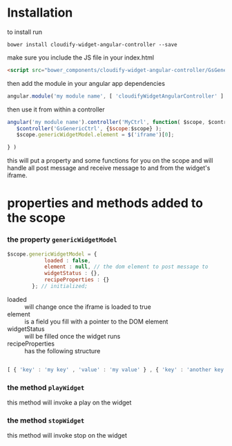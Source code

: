 # Installation

to install run

`bower install cloudify-widget-angular-controller --save`

make sure you include the JS file in your index.html

```html
<script src="bower_components/cloudify-widget-angular-controller/GsGenericCtrl.js"></script>
```

then add the module in your angular app dependencies

```javascript
angular.module('my module name', [ 'cloudifyWidgetAngularController' ] );
```


then use it from within a controller

```javascript
angular('my module name').controller('MyCtrl', function( $scope, $controller ) {
   $controller('GsGenericCtrl', {$scope:$scope} );
   $scope.genericWidgetModel.element = $('iframe')[0];

} )
```


this will put a property and some functions for you on the scope and will handle all post message and receive message to and from the widget's iframe.

# properties and methods added to the scope

### the property `genericWidgetModel`

```javascript
$scope.genericWidgetModel = {
            loaded : false,
            element : null, // the dom element to post message to
            widgetStatus : {},
            recipeProperties : {}
        }; // initialized;
```        

<dl>

<dt>loaded</dt>
<dd>will change once the iframe is loaded to true</dd>


<dt>element</dt>
<dd>is a field you fill with a pointer to the DOM element</dd>

<dt>widgetStatus</dt>
<dd>will be filled once the widget runs</dd>

<dt>recipeProperties</dt>
<dd>has the following structure

</dl>

```javascript

[ { 'key' : 'my key' , 'value' : 'my value' } , { 'key' : 'another key' , 'value' : 'another value' } , ... ]

```


### the method `playWidget`

this method will invoke a play on the widget

### the method `stopWidget`

this method will invoke stop on the widget

